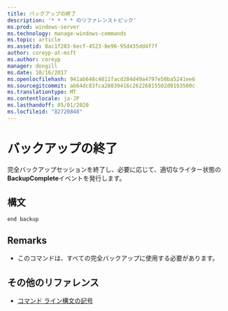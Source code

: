 ```yaml
---
title: バックアップの終了
description: '* * * * のリファレンストピック'
ms.prod: windows-server
ms.technology: manage-windows-commands
ms.topic: article
ms.assetid: 8ac1f283-6ecf-4523-8e96-95d435dd4f7f
author: coreyp-at-msft
ms.author: coreyp
manager: dongill
ms.date: 10/16/2017
ms.openlocfilehash: 941ab648c4811facd284d49a4797e50ba5241ee6
ms.sourcegitcommit: ab64dc83fca28039416c26226815502d0193500c
ms.translationtype: MT
ms.contentlocale: ja-JP
ms.lasthandoff: 05/01/2020
ms.locfileid: "82720848"
---
```

# <a name="end-backup"></a>バックアップの終了




完全バックアップセッションを終了し、必要に応じて、適切なライター状態の**BackupComplete**イベントを発行します。

## <a name="syntax"></a>構文

```
end backup
```

## <a name="remarks"></a>Remarks

-   このコマンドは、すべての完全バックアップに使用する必要があります。

## <a name="additional-references"></a>その他のリファレンス

- [コマンド ライン構文の記号](command-line-syntax-key.md)